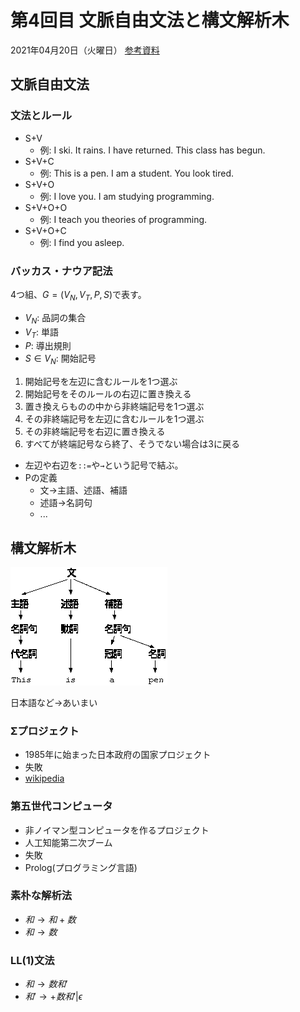 # 第4回目 文脈自由文法と構文解析木

2021年04月20日（火曜日）
[参考資料](http://edu.net.c.dendai.ac.jp/ad2/2021/4)

## 文脈自由文法

### 文法とルール

- S+V
  - 例: I ski. It rains. I have returned. This class has begun.
- S+V+C
  - 例: This is a pen. I am a student. You look tired.
- S+V+O
  - 例: I love you. I am studying programming.
- S+V+O+O
  - 例: I teach you theories of programming.
- S+V+O+C
  - 例: I find you asleep.

### バッカス・ナウア記法

4つ組、$G=(V_N, V_T, P, S)$で表す。

- $V_N$: 品詞の集合
- $V_T$: 単語
- $P$: 導出規則
- $S\in V_N$: 開始記号

1. 開始記号を左辺に含むルールを1つ選ぶ
2. 開始記号をそのルールの右辺に置き換える
3. 置き換えらものの中から非終端記号を1つ選ぶ
4. その非終端記号を左辺に含むルールを1つ選ぶ
5. その非終端記号を右辺に置き換える
6. すべてが終端記号なら終了、そうでない場合は3に戻る

- 左辺や右辺を`::=`や`→`という記号で結ぶ。
- Pの定義
  - 文→主語、述語、補語
  - 述語→名詞句
  - ...

## 構文解析木

![image](./Thisisapen.png)

日本語など→あいまい

### Σプロジェクト

- 1985年に始まった日本政府の国家プロジェクト
- 失敗
- [wikipedia](https://ja.wikipedia.org/wiki/%CE%A3%E3%83%97%E3%83%AD%E3%82%B8%E3%82%A7%E3%82%AF%E3%83%88)

### 第五世代コンピュータ

- 非ノイマン型コンピュータを作るプロジェクト
- 人工知能第二次ブーム
- 失敗
- Prolog(プログラミング言語)

### 素朴な解析法

- $和→和+数$
- $和→数$

### LL(1)文法

- $和→数和'$
- $和'→+数和'|\epsilon$
